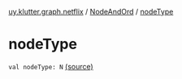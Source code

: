 [uy.klutter.graph.netflix](../index.md) / [NodeAndOrd](index.md) / [nodeType](.)


# nodeType

`val nodeType: N` [(source)](https://github.com/kohesive/klutter/blob/master/netflix-graph-jdk6/src/main/kotlin/uy/klutter/graph/netflix/NetflixGraph.kt#L25)


